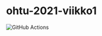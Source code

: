 # ohtu-2021-viikko1
![GitHub Actions](https://github.com/juhana-peltomaa/ohtu-2021-viikko1/workflows/CI/badge.svg)